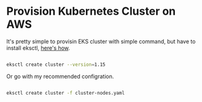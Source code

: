 # Provision Kubernetes Cluster on AWS

It's pretty simple to provisin EKS cluster with simple command, but have to install eksctl, [here's how](https://eksctl.io/introduction/installation/).


```bash

eksctl create cluster --version=1.15

```

Or go with my recommended configration.

```bash

eksctl create cluster -f cluster-nodes.yaml

```